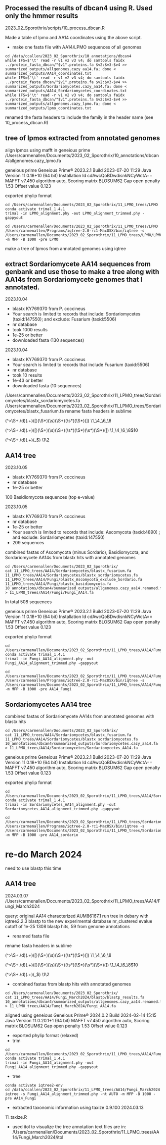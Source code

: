 


## Processed the results of dbcan4 using R.  Used only the hmmer results 

2023_02_Sporothrix/scripts/10_process_dbcan.R

Made a table of lpmo and AA14 coordinates using the above script.


* make one fasta file with AA14/LPMO sequences of all genomes
```
cd /data/ccallen/2023_02_Sporothrix/10_annotations/dbcan4
while IFS=$'\t' read -r v1 v2 v3 v4; do samtools faidx ../protein_fasta_dbcan/"$v1".proteins.fa $v2:$v3-$v4 >> summarized_outputs/allgenomes.cazy_aa14.fa; done < summarized_outputs/AA14_coordinates.txt
while IFS=$'\t' read -r v1 v2 v3 v4; do samtools faidx ../protein_fasta_dbcan/"$v1".proteins.fa $v2:$v3-$v4 >> summarized_outputs/Sordariomycetes.cazy_aa14.fa; done < summarized_outputs/AA14_Sordariomycetes_coordinates.txt
while IFS=$'\t' read -r v1 v2 v3 v4; do samtools faidx ../protein_fasta_dbcan/"$v1".proteins.fa $v2:$v3-$v4 >> summarized_outputs/allgenomes.cazy_lpmo.fa; done < summarized_outputs/lpmo_coordinates.txt
```

renamed the fasta headers to include the family in the header name (see 10_process_dbcan.R)

## tree of lpmos extracted from annotated genomes

align lpmos using mafft in geneious prime
/Users/carmenallen/Documents/2023_02_Sporothrix/10_annotations/dbcan4/allgenomes.cazy_lpmo.fa

geneious prime Geneious Prime® 2023.2.1 Build 2023-07-20 11:29 Java Version 11.0.18+10 (64 bit) Installation Id cdAwcQoBDwdisnkNCyWctA==
MAFFT v7.450 algorithm auto, Scoring matrix BLOSUM62 Gap open penalty 1.53 Offset value 0.123

exported phylip format

```
cd /Users/carmenallen/Documents/2023_02_Sporothrix/11_LPMO_trees/LPMO
conda activate trimal_1.4.1 
trimal -in LPMO_alignment.phy -out LPMO_alignment_trimmed.phy -gappyout

cd /Users/carmenallen/Documents/2023_02_Sporothrix/11_LPMO_trees/LPMO
/Users/carmenallen/Programs/iqtree-2.0-rc1-MacOSX/bin/iqtree -s /Users/carmenallen/Documents/2023_02_Sporothrix/11_LPMO_trees/LPMO/LPMO_alignment_trimmed.phy -m MFP -B 1000 -pre LPMO
```

make a tree of lpmos from annotated genomes using iqtree

## extract Sordariomycete AA14 sequences from genbank and use those to make a tree along with AA14s from Sordariomycete genomes that I annotated.

2023.10.04
* blastx KY769370 from P. coccineus
* Your search is limited to records that include: Sordariomycetes (taxid:147550); and exclude: Fusarium (taxid:5506)
* nr database
* took 1000 results
* 1e-25 or better
* downloaded fasta (130 sequences)

2023.10.04
* blastx KY769370 from P. coccineus
* Your search is limited to records that include Fusarium (taxid:5506)
* nr database
* took 10 results
* 1e-43 or better
* downloaded fasta (10 sequences)

/Users/carmenallen/Documents/2023_02_Sporothrix/11_LPMO_trees/Sordariomycetes/blastx_sordariomycetes.fa
/Users/carmenallen/Documents/2023_02_Sporothrix/11_LPMO_trees/Sordariomycetes/blastx_fusarium.fa
rename fasta headers in sublime

(^>\S+\.\d)(.+)(\[)(\S+)(\s)(\S+)(\s*)(\S*)(\])
\1_\4_\6_\8

(^>\S+\.\d)(.+)(\[)(\S+)(\s)(\S+)(\s*)(\S*)(\s*)(\S*)(\])
\1_\4_\6_\8$10

(^>\S+\.\d)(.+)(\_$)
\1\2


## AA14 tree

2023.10.05
* blastx KY769370 from P. coccineus
* nr database
* 1e-25 or better

100 Basidiomycota sequences (top e-value)

2023.10.05
* blastx KY769370 from P. coccineus
* nr database
* 1e-25 or better
* Your search is limited to records that include: Ascomycota (taxid:4890) ; and exclude: Sordariomycetes (taxid:147550)
* 209 sequences

combined fastas of Ascomycota (minus Sordario), Basidiomycota, and Sordariomycete AA14s from blastx hits with annotated genomes

```
cd /Users/carmenallen/Documents/2023_02_Sporothrix/
cat 11_LPMO_trees/AA14/Sordariomycetes/blastx_fusarium.fa 11_LPMO_trees/AA14/Sordariomycetes/blastx_sordariomycetes.fa 11_LPMO_trees/AA14/Fungi/blastx_Ascomycota_exclude_Sordario.fa 11_LPMO_trees/AA14/Fungi/blastx_basidiomycota.fa 10_annotations/dbcan4/summarized_outputs/allgenomes.cazy_aa14.renamed.fa > 11_LPMO_trees/AA14/Fungi/Fungi_AA14.fa
```
In total 508 sequences

geneious prime Geneious Prime® 2023.2.1 Build 2023-07-20 11:29 Java Version 11.0.18+10 (64 bit) Installation Id cdAwcQoBDwdisnkNCyWctA==
MAFFT v7.450 algorithm auto, Scoring matrix BLOSUM62 Gap open penalty 1.53 Offset value 0.123

exported phylip format

```
cd /Users/carmenallen/Documents/2023_02_Sporothrix/11_LPMO_trees/AA14/Fungi
conda activate trimal_1.4.1 
trimal -in Fungi_AA14_alignment.phy -out Fungi_AA14_alignment_trimmed.phy -gappyout

cd /Users/carmenallen/Documents/2023_02_Sporothrix/11_LPMO_trees/AA14/Fungi
/Users/carmenallen/Programs/iqtree-2.0-rc1-MacOSX/bin/iqtree -s /Users/carmenallen/Documents/2023_02_Sporothrix/11_LPMO_trees/AA14/Fungi/Fungi_AA14_alignment_trimmed.phy -m MFP -B 1000 -pre AA14_Fungi
```


## Sordariomycetes AA14 tree

combined fastas of Sordariomycete AA14s from annotated genomes with blastx hits

```
cd /Users/carmenallen/Documents/2023_02_Sporothrix/
cat 11_LPMO_trees/AA14/Sordariomycetes/blastx_fusarium.fa 11_LPMO_trees/AA14/Sordariomycetes/blastx_sordariomycetes.fa 10_annotations/dbcan4/summarized_outputs/Sordariomycetes.cazy_aa14.fa > 11_LPMO_trees/AA14/Sordariomycetes/Sordariomycetes_AA14.fa
```

geneious prime Geneious Prime® 2023.2.1 Build 2023-07-20 11:29 Java Version 11.0.18+10 (64 bit) Installation Id cdAwcQoBDwdisnkNCyWctA==
MAFFT v7.450 algorithm auto, Scoring matrix BLOSUM62 Gap open penalty 1.53 Offset value 0.123

exported phylip format


```
cd /Users/carmenallen/Documents/2023_02_Sporothrix/11_LPMO_trees/AA14/Sordariomycetes
conda activate trimal_1.4.1 
trimal -in Sordariomycetes_AA14_alignment.phy -out Sordariomycetes_AA14_alignment_trimmed.phy -gappyout

cd /Users/carmenallen/Documents/2023_02_Sporothrix/11_LPMO_trees/Sordariomycetes
/Users/carmenallen/Programs/iqtree-2.0-rc1-MacOSX/bin/iqtree -s /Users/carmenallen/Documents/2023_02_Sporothrix/11_LPMO_trees/Sordariomycetes/Sordariomycetes_AA14_alignment_trimmed.phy -m MFP -B 1000 -pre AA14_sordario
```


# re-do March 2024
need to use blastp this time


## AA14 tree

2024.03.07
/Users/carmenallen/Documents/2023_02_Sporothrix/11_LPMO_trees/AA14/Fungi_March2024

query: original AA14 characterized AUM86167.1
run tree in debary with iqtree2.2.3
blastp to the new experimental database nr_clustered
evalue cutoff of 1e-25
1308 blastp hits, 59 from genome annotations


* renamed fasta file 

rename fasta headers in sublime

(^>\S+\.\d)(.+)(\[)(\S+)(\s)(\S+)(\s*)(\S*)(\])
\1_\4_\6_\8

(^>\S+\.\d)(.+)(\[)(\S+)(\s)(\S+)(\s*)(\S*)(\s*)(\S*)(\])
\1_\4_\6_\8$10

(^>\S+\.\d)(.+)(\_$)
\1\2


* combined fastas from blastp hits with annotated genomes

```
cd /Users/carmenallen/Documents/2023_02_Sporothrix/
cat 11_LPMO_trees/AA14/Fungi_March2024/blastp/blastp_results.fa 10_annotations/dbcan4/summarized_outputs/allgenomes.cazy_aa14.renamed.fa > 11_LPMO_trees/AA14/Fungi_March2024/Fungi_AA14.fa
```

aligned using geneious
Geneious Prime® 2024.0.2 Build 2024-02-14 15:15 Java Version 11.0.20.1+1 (64 bit)
MAFFT v7.450 algorithm auto, Scoring matrix BLOSUM62 Gap open penalty 1.53 Offset value 0.123

* exported phylip format (relaxed)
* trim

```
cd /Users/carmenallen/Documents/2023_02_Sporothrix/11_LPMO_trees/AA14/Fungi_March2024
conda activate trimal_1.4.1 
trimal -in Fungi_AA14_alignment.phy -out Fungi_AA14_alignment_trimmed.phy -gappyout

```
* tree
```
conda activate iqtree2-env
cd /data/ccallen/2023_02_Sporothrix/11_LPMO_trees/AA14/Fungi_March2024
iqtree -s Fungi_AA14_alignment_trimmed.phy -nt AUTO -m MFP -B 1000 -pre AA14_Fungi
```

* extracted taxonomic information using taxize 0.9.100
2024.03.13

11_taxize.R

* used itol to visualize the tree
annotation text files are in:
/Users/carmenallen/Documents/2023_02_Sporothrix/11_LPMO_trees/AA14/Fungi_March2024/itol 
